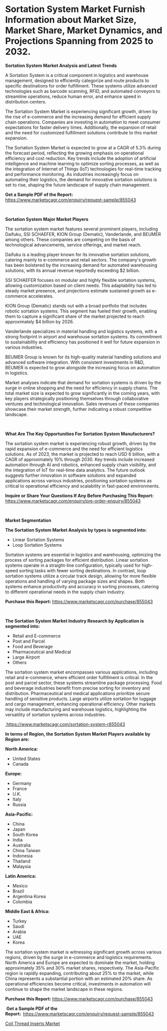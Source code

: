 <p><h1>Sortation System Market Furnish Information about Market Size, Market Share, Market Dynamics, and Projections Spanning from 2025 to 2032.</h1></p><p><strong>Sortation System Market Analysis and Latest Trends</strong></p>
<p><p>A Sortation System is a critical component in logistics and warehouse management, designed to efficiently categorize and route products to specific destinations for order fulfillment. These systems utilize advanced technologies such as barcode scanning, RFID, and automated conveyors to streamline operations, reduce human error, and enhance speed in distribution centers.</p><p>The Sortation System Market is experiencing significant growth, driven by the rise of e-commerce and the increasing demand for efficient supply chain operations. Companies are investing in automation to meet consumer expectations for faster delivery times. Additionally, the expansion of retail and the need for customized fulfillment solutions contribute to this market expansion.</p><p>The Sortation System Market is expected to grow at a CAGR of 5.3% during the forecast period, reflecting the growing emphasis on operational efficiency and cost reduction. Key trends include the adoption of artificial intelligence and machine learning to optimize sorting processes, as well as the integration of Internet of Things (IoT) technologies for real-time tracking and performance monitoring. As industries increasingly focus on automating their logistics, the demand for innovative sortation solutions is set to rise, shaping the future landscape of supply chain management.</p></p>
<p><strong>Get a Sample PDF of the Report:&nbsp;</strong> <a href="https://www.marketscagr.com/enquiry/request-sample/855043?utm_campaign=3432&utm_medium=2&utm_source=Github&utm_content=ia&utm_term=08042025&utm_id=sortation-system">https://www.marketscagr.com/enquiry/request-sample/855043</a></p>
<p>&nbsp;</p>
<p><strong>Sortation System Major Market Players</strong></p>
<p><p>The sortation system market features several prominent players, including Daifuku, SSI SCHAEFER, KION Group (Dematic), Vanderlande, and BEUMER among others. These companies are competing on the basis of technological advancements, service offerings, and market reach.</p><p>Daifuku is a leading player known for its innovative sortation solutions, catering mainly to e-commerce and retail sectors. The company's growth has been bolstered by the increasing demand for automated warehousing solutions, with its annual revenue reportedly exceeding $2 billion.</p><p>SSI SCHAEFER focuses on modular and highly flexible sortation systems, allowing customization based on client needs. This adaptability has led to steady market presence, and projections estimate sustained growth as e-commerce accelerates.</p><p>KION Group (Dematic) stands out with a broad portfolio that includes robotic sortation systems. This segment has fueled their growth, enabling them to capture a significant share of the market projected to reach approximately $4 billion by 2026.</p><p>Vanderlande specializes in material handling and logistics systems, with a strong footprint in airport and warehouse sortation systems. Its commitment to sustainability and efficiency has positioned it well for future expansion in various industries.</p><p>BEUMER Group is known for its high-quality material handling solutions and advanced software integration. With consistent investments in R&D, BEUMER is expected to grow alongside the increasing focus on automation in logistics.</p><p>Market analyses indicate that demand for sortation systems is driven by the surge in online shopping and the need for efficiency in supply chains. The total market size is expected to grow significantly in the coming years, with key players strategically positioning themselves through collaborative ventures and technological innovation. Sales revenues of these companies showcase their market strength, further indicating a robust competitive landscape.</p></p>
<p>&nbsp;</p>
<p><strong>What Are The Key Opportunities For Sortation System Manufacturers?</strong></p>
<p><p>The sortation system market is experiencing robust growth, driven by the rapid expansion of e-commerce and the need for efficient logistics solutions. As of 2023, the market is projected to reach USD 6 billion, with a CAGR of approximately 10% through 2030. Key trends include increased automation through AI and robotics, enhanced supply chain visibility, and the integration of IoT for real-time data analytics. The future outlook suggests further innovation in software solutions and expanded applications across various industries, positioning sortation systems as critical to operational efficiency and scalability in fast-paced environments.</p></p>
<p><strong>Inquire or Share Your Questions If Any Before Purchasing This Report:</strong> <a href="https://www.marketscagr.com/enquiry/pre-order-enquiry/855043?utm_campaign=3432&utm_medium=2&utm_source=Github&utm_content=ia&utm_term=08042025&utm_id=sortation-system">https://www.marketscagr.com/enquiry/pre-order-enquiry/855043</a></p>
<p>&nbsp;</p>
<p><strong>Market Segmentation</strong></p>
<p><strong>The Sortation System Market Analysis by types is segmented into:</strong></p>
<p><ul><li>Linear Sortation Systems</li><li>Loop Sortation Systems</li></ul></p>
<p><p>Sortation systems are essential in logistics and warehousing, optimizing the process of sorting packages for efficient distribution. Linear sortation systems operate in a straight-line configuration, typically used for high-speed sorting tasks with fewer sorting destinations. In contrast, loop sortation systems utilize a circular track design, allowing for more flexible operations and handling of varying package sizes and shapes. Both systems enhance productivity and accuracy in sorting processes, catering to different operational needs in the supply chain industry.</p></p>
<p><strong>Purchase this Report:&nbsp;</strong><a href="https://www.marketscagr.com/purchase/855043?utm_campaign=3432&utm_medium=2&utm_source=Github&utm_content=ia&utm_term=08042025&utm_id=sortation-system">https://www.marketscagr.com/purchase/855043</a></p>
<p>&nbsp;</p>
<p><strong>The Sortation System Market Industry Research by Application is segmented into:</strong></p>
<p><ul><li>Retail and E-commerce</li><li>Post and Parcel</li><li>Food and Beverage</li><li>Pharmaceutical and Medical</li><li>Large Airport</li><li>Others</li></ul></p>
<p><p>The sortation system market encompasses various applications, including retail and e-commerce, where efficient order fulfillment is critical. In the post and parcel sector, these systems streamline package processing. Food and beverage industries benefit from precise sorting for inventory and distribution. Pharmaceutical and medical applications prioritize secure handling of sensitive products. Large airports utilize sortation for luggage and cargo management, enhancing operational efficiency. Other markets may include manufacturing and warehouse logistics, highlighting the versatility of sortation systems across industries.</p></p>
<p><a href="https://www.marketscagr.com/sortation-system-r855043?utm_campaign=3432&utm_medium=2&utm_source=Github&utm_content=ia&utm_term=08042025&utm_id=sortation-system">&nbsp;https://www.marketscagr.com/sortation-system-r855043</a></p>
<p><strong>In terms of Region, the Sortation System Market Players available by Region are:</strong></p>
<p>
    <p> <strong> North America: </strong>
        <ul>
            <li>United States</li>
            <li>Canada</li>
        </ul>
        </p> 
    <p> <strong> Europe: </strong>
        <ul>
            <li>Germany</li>
            <li>France</li>
            <li>U.K.</li>
            <li>Italy</li>
            <li>Russia</li>
        </ul>
        </p> 
    <p> <strong> Asia-Pacific: </strong>
        <ul>
            <li>China</li>
            <li>Japan</li>
            <li>South Korea</li>
            <li>India</li>
            <li>Australia</li>
            <li>China Taiwan</li>
            <li>Indonesia</li>
            <li>Thailand</li>
            <li>Malaysia</li>
        </ul>
        </p> 
    <p> <strong> Latin America: </strong>
        <ul>
            <li>Mexico</li>
            <li>Brazil</li>
            <li>Argentina Korea</li>
            <li>Colombia</li>
        </ul>
        </p> 
    <p> <strong> Middle East & Africa: </strong>
        <ul>
            <li>Turkey</li>
            <li>Saudi</li>
            <li>Arabia</li>
            <li>UAE</li>
            <li>Korea</li>
        </ul>
    </p>
    </p>
<p><p>The sortation system market is witnessing significant growth across various regions, driven by the surge in e-commerce and logistics requirements. North America and Europe are expected to dominate the market, holding approximately 35% and 30% market shares, respectively. The Asia-Pacific region is rapidly expanding, contributing about 25% to the market, while China represents a substantial portion with an estimated 20% share. As operational efficiencies become critical, investments in automation will continue to shape the market landscape in these regions.</p></p>
<p><strong>Purchase this Report: </strong><a href="https://www.marketscagr.com/purchase/855043?utm_campaign=3432&utm_medium=2&utm_source=Github&utm_content=ia&utm_term=08042025&utm_id=sortation-system">https://www.marketscagr.com/purchase/855043</a></p>
<p>&nbsp;<strong>Get a Sample PDF of the Report:&nbsp;&nbsp;</strong><a href="https://www.marketscagr.com/enquiry/request-sample/855043?utm_campaign=3432&utm_medium=2&utm_source=Github&utm_content=ia&utm_term=08042025&utm_id=sortation-system">https://www.marketscagr.com/enquiry/request-sample/855043</a></p>
<p><strong></strong></p>
<p><p><a href="https://github.com/keolalelekr8/Market-Research-Report-List-1/blob/main/coil-thread-inserts-market.md?utm_campaign=3432&utm_medium=2&utm_source=Github&utm_content=ia&utm_term=08042025&utm_id=sortation-system">Coil Thread Inserts Market</a></p></p>